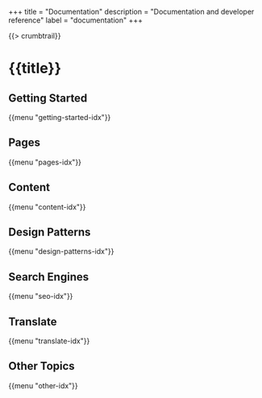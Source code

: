 +++
title = "Documentation"
description = "Documentation and developer reference"
label = "documentation"
+++

{{> crumbtrail}}

# {{title}}

## Getting Started

{{menu "getting-started-idx"}}

## Pages

{{menu "pages-idx"}}

## Content

{{menu "content-idx"}}

## Design Patterns

{{menu "design-patterns-idx"}}

## Search Engines

{{menu "seo-idx"}}

## Translate

{{menu "translate-idx"}}

## Other Topics

{{menu "other-idx"}}
